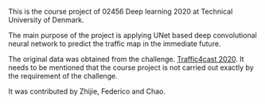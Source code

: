 This is the course project of 02456 Deep learning 2020 at Technical University of Denmark.

The main purpose of the project is applying UNet based deep convolutional neural network to predict the traffic map in the immediate future.

The original data was obtained from the challenge. [Traffic4cast 2020](https://www.iarai.ac.at/traffic4cast/). It needs to be mentioned that the course project is not carried out exactly by the requirement of the challenge.

It was contributed by Zhijie, Federico and Chao.
